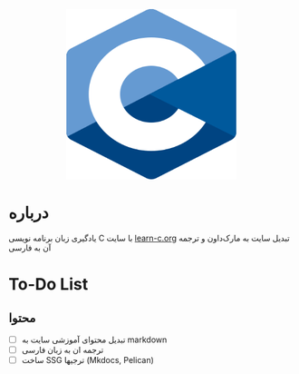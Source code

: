 <p align="center">
  <img src="https://github.com/BDadmehr0/Learn-C/blob/main/C_Programming_Language.svg.png" alt="c-language-logo" width="300" height="300">
</p>

# درباره

یادگیری زبان برنامه نویسی C با سایت [learn-c.org](https://www.learn-c.org/en) تبدیل سایت به مارک‌داون و ترجمه آن به فارسی

# To-Do List

##  محتوا
- [ ] تبدیل محتوای آموزشی سایت به markdown
- [ ] ترجمه ان به زبان فارسی
- [ ] ساخت SSG ترجیها (Mkdocs, Pelican)
